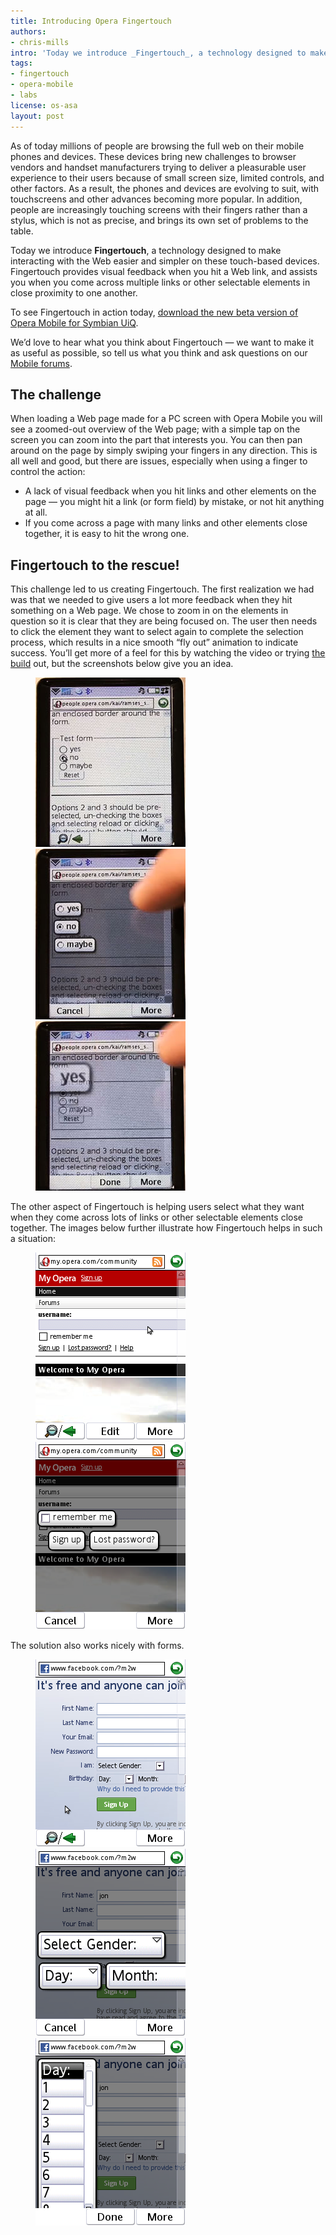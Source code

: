 ```yaml
---
title: Introducing Opera Fingertouch
authors:
- chris-mills
intro: 'Today we introduce _Fingertouch_, a technology designed to make interacting with the Web easier and simpler on touchscreen devices. Opera Fingertouch provides visual feedback when you hit a Web link, and assists you when you come across multiple links or other selectable elements in close proximity to one another.'
tags:
- fingertouch
- opera-mobile
- labs
license: os-asa
layout: post
---
```


As of today millions of people are browsing the full web on their mobile phones and devices. These devices bring new challenges to browser vendors and handset manufacturers trying to deliver a pleasurable user experience to their users because of small screen size, limited controls, and other factors. As a result, the phones and devices are evolving to suit, with touchscreens and other advances becoming more popular. In addition, people are increasingly touching screens with their fingers rather than a stylus, which is not as precise, and brings its own set of problems to the table.

Today we introduce **Fingertouch**, a technology designed to make interacting with the Web easier and simpler on these touch-based devices. Fingertouch provides visual feedback when you hit a Web link, and assists you when you come across multiple links or other selectable elements in close proximity to one another.

To see Fingertouch in action today, [download the new beta version of Opera Mobile for Symbian UiQ][1].

[1]: http://www.opera.com/download/get.pl?sub=+devices+&mobile=1&id=32030&location=270&nothanks=true

We’d love to hear what you think about Fingertouch — we want to make it as useful as possible, so tell us what you think and ask questions on our [Mobile forums][2].

[2]: http://my.opera.com/community/forums/forum.dml?id=9

## The challenge

When loading a Web page made for a PC screen with Opera Mobile you will see a zoomed-out overview of the Web page; with a simple tap on the screen you can zoom into the part that interests you. You can then pan around on the page by simply swiping your fingers in any direction. This is all well and good, but there are issues, especially when using a finger to control the action:

- A lack of visual feedback when you hit links and other elements on the page — you might hit a link (or form field) by mistake, or not hit anything at all.
- If you come across a page with many links and other elements close together, it is easy to hit the wrong one.

## Fingertouch to the rescue!

This challenge led to us creating Fingertouch. The first realization we had was that we needed to give users a lot more feedback when they hit something on a Web page. We chose to zoom in on the elements in question so it is clear that they are being focused on. The user then needs to click the element they want to select again to complete the selection process, which results in a nice smooth “fly out” animation to indicate success. You’ll get more of a feel for this by watching the video or trying [the build][3] out, but the screenshots below give you an idea.

[3]: http://www.opera.com/download/get.pl?sub=+devices+&mobile=1&id=32030&location=270&nothanks=true

<figure>
	<img src="/articles/introducing-opera-fingertouch/zoom01.jpg" alt="A sample page in UIQ">
	<img src="/articles/introducing-opera-fingertouch/zoom02.jpg" alt="The sample page with the links zoomed in for easier selection">
	<img src="/articles/introducing-opera-fingertouch/zoom03.jpg" alt="the final selection flys out of the screen">
</figure>

The other aspect of Fingertouch is helping users select what they want when they come across lots of links or other selectable elements close together. The images below further illustrate how Fingertouch helps in such a situation:

<figure>
	<img src="/articles/introducing-opera-fingertouch/myo1.png" alt="A sample page with links close together">
	<img src="/articles/introducing-opera-fingertouch/myo2.png" alt="The sample page with links zoomed in">
</figure>

The solution also works nicely with forms.

<figure>
	<img src="/articles/introducing-opera-fingertouch/fb1.png" alt="A sample page containing an HTML form">
	<img src="/articles/introducing-opera-fingertouch/fb2.png" alt="The sample form page with select menus zoomed in">
	<img src="/articles/introducing-opera-fingertouch/fb3.png" alt="The sample form page with a select menu zoomed in and expended">
</figure>
